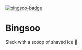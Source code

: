 [![bingsoo-badge]][bingsoo-workflow]

# Bingsoo

Slack with a scoop of shaved ice 🍧

[bingsoo-badge]: https://github.com/jace-ys/bingsoo/workflows/bingsoo/badge.svg
[bingsoo-workflow]: https://github.com/jace-ys/bingsoo/actions?query=workflow%3Abingsoo
